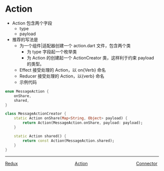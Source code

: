 # Action

-   Action 包含两个字段
    -   type
    -   payload
-   推荐的写法是
    -   为一个组件|适配器创建一个 action.dart 文件，包含两个类
        -   为 type 字段起一个枚举类
        -   为 Action 的创建起一个 ActionCreator 类，这样利于约束 payload 的类型。
    -   Effect 接受处理的 Action，以 on{Verb} 命名
    -   Reducer 接受处理的 Action，以{verb} 命名
    -   示例代码

```dart
enum MessageAction {
    onShare,
    shared,
}

class MessageActionCreator {
    static Action onShare(Map<String, Object> payload) {
        return Action(MessageAction.onShare, payload: payload);
    }

    static Action shared() {
        return const Action(MessageAction.shared);
    }
}
```

---
<div style="width:100%;height:40px;">
    <a style="width:33%;float:left;" href="./Redux-cn.md">Redux</a>
    <a style="width:33%;float:left;text-align:center;" href="./Action-cn.md">Action</a>
    <a style="width:33%;float:left;text-align:right;" href="./Connector-cn.md">Connector</a>
</div>